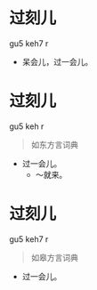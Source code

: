 # 过刻儿
gu5 keh7 r
- 呆会儿，过一会儿。

# 过刻儿
gu5 keh r
> 如东方言词典
- 过一会儿。
  - ～就来。

# 过刻儿
gu5 keh7 r
> 如皋方言词典
- 过一会儿。
